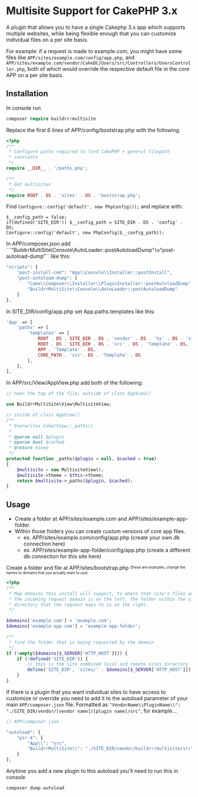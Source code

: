# Multisite Support for CakePHP 3.x
A plugin that allows you to have a single Cakephp 3.x app which supports multiple websites, while being
flexible enough that you can customize individual files on a per site basis.

For example: if a request is made to example.com, you might have some files like
``APP/sites/example.com/config/app.php``, and ``APP/sites/example.com/vendor/CakeDC/Users/src/Controllers/UsersController.php``,
both of which would override the respective default file in the core APP on a per site basis.

## Installation

In console run
```php
composer require buildrr/multisite
```

Replace the first 6 lines  of APP/config/bootstrap.php with the following.
```php
<?php
/**
 * Configure paths required to find CakePHP + general filepath
 * constants
 */
require __DIR__ . '/paths.php';

/**
 * Get multisites
 */
require ROOT . DS . 'sites' . DS . 'bootstrap.php';
```

Find ```Configure::config('default', new PhpConfig());``` and replace with:

```
$__config_path = false;
if(defined('SITE_DIR')) $__config_path = SITE_DIR . DS . 'config' . DS;
Configure::config('default', new PhpConfig($__config_path));
```

In APP/composer.json add ```"BuildrrMultiSite\\Console\\AutoLoader::postAutoloadDump"`` to ``"post-autoload-dump"`` like this:
```php
"scripts": {
    "post-install-cmd": "App\\Console\\Installer::postInstall",
    "post-autoload-dump": [
        "Cake\\Composer\\Installer\\PluginInstaller::postAutoloadDump",
        "BuildrrMultiSite\\Console\\AutoLoader::postAutoloadDump"
    ]
},
```

In SITE_DIR/config/app.php set App.paths.templates like this:
```php
'App' => [
	'paths' => [
		'templates' => [
			ROOT . DS . SITE_DIR . DS . 'vendor' . DS . '%s' . DS . 'src' . DS . 'Template',
			ROOT . DS . SITE_DIR . DS . 'src' . DS . 'Template' . DS,
			APP . 'Template' . DS,
			CORE_PATH . 'src'. DS . 'Template' . DS
		],
	],
],
```

In APP/src/View/AppView.php add both of the following:
```php
// near the top of the file, outside of class AppView()

use BuildrrMultiSite\View\MultisiteView;

// inside of class AppView()
/**
 * Overwrites Cake/View::_paths()
 *
 * @param null $plugin
 * @param bool $cached
 * @return mixed
 */
protected function _paths($plugin = null, $cached = true)
{
	$multisite = new MultisiteView();
	$multisite->theme = $this->theme;
	return $multisite->_paths($plugin, $cached);
}
```


## Usage

 - Create a folder at APP/sites/example.com and APP/sites/example-app-folder.
 - Within those folders you can create custom versions of core app files.
    - ex. APP/sites/example.com/config/app.php (create your own db connection here)
    - ex. APP/sites/example-app-folder/config/app.php (create a different db connection for this site here)

Create a folder and file at APP/sites/bootstrap.php <sup><sub>(these are examples, change the names to domains that you actually want to use)</sub></sup>
```php
<?php
/**
 * Map domains this install will support, to where that site's files are located.
 * The incoming request domain is on the left, the folder within the sites
 * directory that the request maps to is on the right.
 */

$domains['example.com'] = 'example.com';
$domains['example-app.com'] = 'example-app-folder';

/**
 * find the folder that is being requested by the domain
 */
if (!empty($domains[$_SERVER['HTTP_HOST']])) {
    if (!defined('SITE_DIR')) {
        // this is the site combined local and remote sites directory
        define('SITE_DIR', 'sites/' . $domains[$_SERVER['HTTP_HOST']]);
    }
}
```


If there is a plugin  that you want individual sites to have access to customize or override you need to add it to the
autoload parameter of your main ``APP/composer.json`` file.
Formatted as ``"VendorName\\PluginName\\": "./SITE_DIR/vendor/[vendor name]/[plugin name]/src"``, for example...

```php
// APP/composer.json

"autoload": {
    "psr-4": {
        "App\\": "src",
        "BuildrrMultiSite\\": "./SITE_DIR/vendor/buildrr/multisite/src"
    }
},
```

Anytime you add a new plugin to this autoload you'll need to run this in console
```php
composer dump-autoload
```

